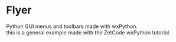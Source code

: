 Flyer
=====

Python GUI menus and toolbars made with wxPython.   
this is a general example made with the ZetCode wxPython tutorial.
